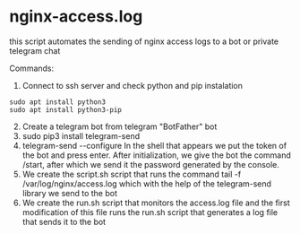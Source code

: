 # nginx-access.log
this script automates the sending of nginx access logs to a bot or private telegram chat

Commands:
1. Connect to ssh server and check python and pip instalation
```
sudo apt install python3
sudo apt install python3-pip
```
2. Create a telegram bot from telegram "BotFather" bot
3. sudo pip3 install telegram-send
4. telegram-send --configure
  In the shell that appears we put the token of the bot and press enter.
  After initialization, we give the bot the command /start, after which we send it the password generated by the console.
5. We create the script.sh script that runs the command tail -f /var/log/nginx/access.log which with the help of the telegram-send library we send to the bot
6. We create the run.sh script that monitors the access.log file and the first modification of this file runs the run.sh script that generates a log file that sends it to the bot
